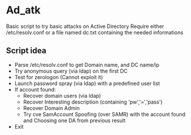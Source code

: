 # Ad_atk
Basic script to try basic attacks on Active Directory
Require either /etc/resolv.conf or a file named dc.txt containing the needed informations

## Script idea
- Parse /etc/resolv.conf to get Domain name, and DC name/ip
- Try anonymous query (via ldap) on the first DC
- Test for zerologon (Cannot exploit it)
- Launch password spray (via ldap) with a predefined user list
- If account found:
    - Recover domain users (via ldap)
    - Recover Interesting description (containing 'pw','=','pass')
    - Recover Domain Admin
    - Try cve SamAccount Spoofing (over SAMR) with the account found and Choosing one DA from previous result
- Exit
